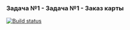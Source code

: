 ### Задача №1 - Задача №1 - Заказ карты ###

[![Build status](https://ci.appveyor.com/api/projects/status/10gxhuts7pl7gtgn?svg=true)](https://ci.appveyor.com/project/FlyingDog265/netologyauto5-1)